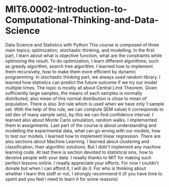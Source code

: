 # MIT6.0002-Introduction-to-Computational-Thinking-and-Data-Science
Data Science and Statistics with Python
  This course is composed of three main topics; optimization, stochastic thinking, and modelling. In the first part, I learn about what is objective function, what are the constraints while optimizing the result. To do optimization, I learn different algorithms; such as greedy algorithm, search tree algorithm. I learned how to implement them recursively, how to make them more efficient by dynamic programming.
  In stochastic thinking part, we always used random library. I learned how statistics can predict the future outcome if we try our model multiple times. The topic is mostly all about Central Limit Theorem. Given sufficiently large samples, the means of each samples is normally distributed, also mean of this normal distribution is close to mean of population. There is also 3rd rule which is used when we have only 1 sample set. With the help of this rule, we can compute SEM value( it corresponds to std dev of many sample sets), by this we can find confidence interval. I learned also about Monte Carlo simulation, random walks. I implemented them in assignments.
  Last part of the course is about understanding and modelling the experimental data, what can go wrong with our models, how to test our models. I learned how to implement linear regression. There are also sections about Machine Learning. I learned about clustering and classification, their algorithic solutions. But I didn't implement any machine learning code. At last there is section devoted to statistical sins, how to deceive people with your data.
  I reaally thanks to MIT for making such perfect lessons online. I reaally appreciate your efforts. For now I couldn't donate but when I can afford it, I will do it. For who is thinking about whether I learn this staff or not, I strongly recommend it (if you have time to spent and you feel i need to learn it for some reasons)
